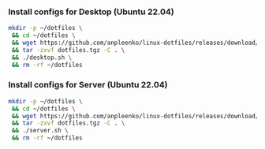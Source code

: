 ### Install configs for Desktop (Ubuntu 22.04)

```bash
mkdir -p ~/dotfiles \
 && cd ~/dotfiles \
 && wget https://github.com/anpleenko/linux-dotfiles/releases/download/v05-09-2023-12h-01m-36s/dotfiles.tgz \
 && tar -zxvf dotfiles.tgz -C . \
 && ./desktop.sh \
 && rm -rf ~/dotfiles
```

### Install configs for Server (Ubuntu 22.04)

```bash
mkdir -p ~/dotfiles \
 && cd ~/dotfiles \
 && wget https://github.com/anpleenko/linux-dotfiles/releases/download/v05-09-2023-12h-01m-36s/dotfiles.tgz \
 && tar -zxvf dotfiles.tgz -C . \
 && ./server.sh \
 && rm -rf ~/dotfiles
```
